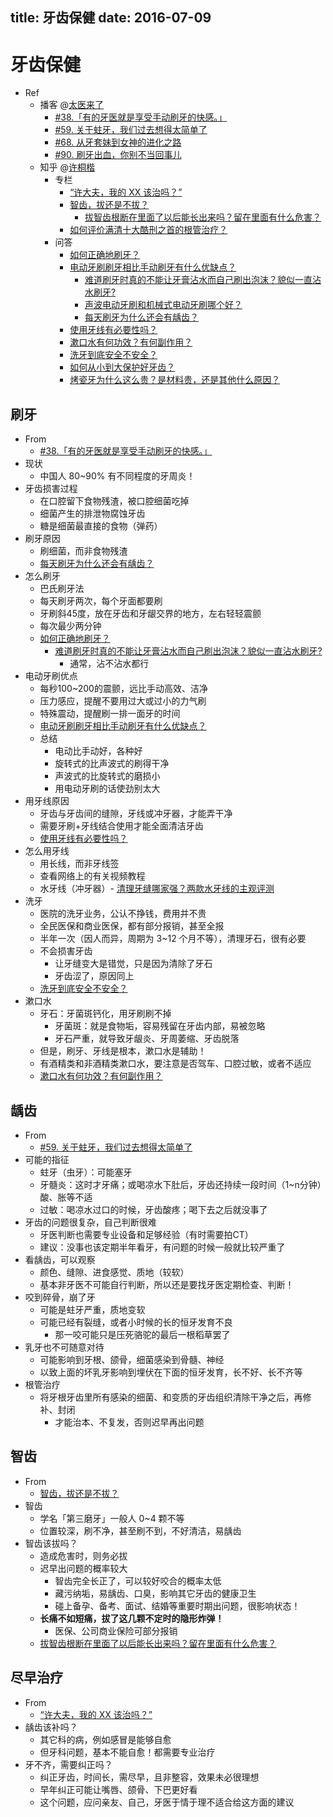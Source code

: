 title: 牙齿保健
date: 2016-07-09
---

# 牙齿保健

- Ref
    - 播客 @[太医来了](http://ipn.li/taiyilaile/)
        - [#38.「有的牙医就是享受手动刷牙的快感。」](http://ipn.li/taiyilaile/38/)
        - [#59. 关于蛀牙，我们过去想得太简单了](http://ipn.li/taiyilaile/59/)
        - [#68. 从牙套妹到女神的进化之路](http://ipn.li/taiyilaile/68/)
        - [#90. 刷牙出血，你别不当回事儿](http://ipn.li/taiyilaile/90/)
    - 知乎 @[许桐楷](https://www.zhihu.com/people/xu-tong-kai)
        - 专栏
            - [“许大夫，我的 XX 该治吗？”](https://zhuanlan.zhihu.com/p/20294475)
            - [智齿，拔还是不拔？](http://dxy.com/column/2630)
                - [拔智齿根断在里面了以后能长出来吗？留在里面有什么危害？](https://www.zhihu.com/question/38342913/answer/76016534)
            - [如何评价满清十大酷刑之首的根管治疗？](https://zhuanlan.zhihu.com/p/20457415)
        - 问答
            - [如何正确地刷牙？](https://www.zhihu.com/question/19785262/answer/36545057)
            - [电动牙刷刷牙相比手动刷牙有什么优缺点？](https://www.zhihu.com/question/19825877/answer/15856166)
                - [难道刷牙时真的不能让牙膏沾水而自己刷出泡沫？貌似一直沾水刷牙?](https://www.zhihu.com/question/20336202/answer/60711439)
                - [ 声波电动牙刷和机械式电动牙刷哪个好？ ](https://www.zhihu.com/question/19641783/answer/15855761)
                - [每天刷牙为什么还会有龋齿？](https://www.zhihu.com/question/30582839/answer/48625166)
            - [使用牙线有必要性吗？](https://www.zhihu.com/question/20842469/answer/44441538)
            - [漱口水有何功效？有何副作用？](https://www.zhihu.com/question/20368732/answer/16323210)
            - [洗牙到底安全不安全？](https://www.zhihu.com/question/21031894/answer/17017915)
            - [如何从小到大保护好牙齿？](https://www.zhihu.com/question/20632901/answer/15702825)
            - [烤瓷牙为什么这么贵？是材料贵，还是其他什么原因？](https://www.zhihu.com/question/30674383)
<!--- [金杯银杯，不如知友的口碑](https://zhuanlan.zhihu.com/p/20437258) - 2015 牙科科普推荐-->

## 刷牙

- From
    - [#38.「有的牙医就是享受手动刷牙的快感。」](http://ipn.li/taiyilaile/38/)
- 现状
    - 中国人 80~90% 有不同程度的牙周炎！
- 牙齿损害过程
    - 在口腔留下食物残渣，被口腔细菌吃掉
    - 细菌产生的排泄物腐蚀牙齿
    - 糖是细菌最直接的食物（弹药）
- 刷牙原因
    - 刷细菌，而非食物残渣
    - [每天刷牙为什么还会有龋齿？](https://www.zhihu.com/question/30582839/answer/48625166)
- 怎么刷牙
    - 巴氏刷牙法
    - 每天刷牙两次，每个牙面都要刷
    - 牙刷斜45度，放在牙齿和牙龈交界的地方，左右轻轻震颤
    - 每次最少两分钟
    - [如何正确地刷牙？](https://www.zhihu.com/question/19785262/answer/36545057)
        - [难道刷牙时真的不能让牙膏沾水而自己刷出泡沫？貌似一直沾水刷牙?](https://www.zhihu.com/question/20336202/answer/60711439)
            - 通常，沾不沾水都行
- 电动牙刷优点
    - 每秒100~200的震颤，远比手动高效、洁净
    - 压力感应，提醒不要用过大或过小的力气刷
    - 特殊震动，提醒刷一排一面牙的时间
    - [电动牙刷刷牙相比手动刷牙有什么优缺点？](https://www.zhihu.com/question/19825877/answer/15856166)
    - 总结
        - 电动比手动好，各种好
        - 旋转式的比声波式的刷得干净
        - 声波式的比旋转式的磨损小
        - 用电动牙刷的话使劲别太大
- 用牙线原因
    - 牙齿与牙齿间的缝隙，牙线或冲牙器，才能弄干净
    - 需要牙刷+牙线结合使用才能全面清洁牙齿
    - [使用牙线有必要性吗？](https://www.zhihu.com/question/20842469/answer/44441538)
- 怎么用牙线
    - 用长线，而非牙线签
    - 查看网络上的有关视频教程
    - 水牙线（冲牙器）- [清理牙缝哪家强？两款水牙线的主观评测](https://zhuanlan.zhihu.com/p/20475312)
- 洗牙
    - 医院的洗牙业务，公认不挣钱，费用并不贵
    - 全民医保和商业医保，都有部分报销，甚至全报
    - 半年一次（因人而异，周期为 3~12 个月不等），清理牙石，很有必要
    - 不会损害牙齿
        - 让牙缝变大是错觉，只是因为清除了牙石
        - 牙齿涩了，原因同上
    - [洗牙到底安全不安全？](https://www.zhihu.com/question/21031894/answer/17017915)
- 漱口水
    - 牙石：牙菌斑钙化，用牙刷刷不掉
        - 牙菌斑：就是食物垢，容易残留在牙齿内部，易被忽略
        - 牙石严重，就导致牙龈炎、牙周萎缩、牙齿脱落
    - 但是，刷牙、牙线是根本，漱口水是辅助！
    - 有酒精类和非酒精类漱口水，要注意是否驾车、口腔过敏，或者不适应
    - [漱口水有何功效？有何副作用？](https://www.zhihu.com/question/20368732/answer/16323210)

## 龋齿

- From
    - [#59. 关于蛀牙，我们过去想得太简单了](http://ipn.li/taiyilaile/59/)
- 可能的指征
    - 蛀牙（虫牙）：可能塞牙
    - 牙髓炎：这时才牙痛；或喝凉水下肚后，牙齿还持续一段时间（1~n分钟）酸、胀等不适
    - 过敏：喝凉水过口的时候，牙齿酸疼；喝下去之后就没事了
- 牙齿的问题很复杂，自己判断很难
    - 牙医判断也需要专业设备和足够经验（有时需要拍CT）
    - 建议：没事也该定期半年看牙，有问题的时候一般就比较严重了
- 看龋齿，可以观察
    - 颜色、缝隙、进食感觉、质地（较软）
    - 基本非牙医不可能自行判断，所以还是要找牙医定期检查、判断！
- 咬到碎骨，崩了牙
    - 可能是蛀牙严重，质地变软
    - 可能已经有裂缝，或者小时候的长的恒牙发育不良
        - 那一咬可能只是压死骆驼的最后一根稻草罢了
- 乳牙也不可随意对待
    - 可能影响到牙根、颌骨，细菌感染到骨髓、神经
    - 以致上面的坏乳牙影响到埋伏在下面的恒牙发育，长不好、长不齐等
- 根管治疗
    - 将牙根牙齿里所有感染的细菌、和变质的牙齿组织清除干净之后，再修补、封闭
        - 才能治本、不复发，否则迟早再出问题

## 智齿

- From
    - [智齿，拔还是不拔？](http://dxy.com/column/2630)
- 智齿
    - 学名「第三磨牙」一般人 0~4 颗不等
    - 位置较深，刷不净，甚至刷不到，不好清洁，易龋齿
- 智齿该拔吗？
    - 造成危害时，则务必拔
    - 迟早出问题的概率较大
        - 智齿完全长正了，可以较好咬合的概率太低
        - 藏污纳垢，易龋齿、口臭，影响其它牙齿的健康卫生
        - 碰上备孕、备考、面试、结婚等重要时期出问题，很影响状态！
    - __长痛不如短痛，拔了这几颗不定时的隐形炸弹！__
        - 医保、公司商业保险可部分报销
    - [拔智齿根断在里面了以后能长出来吗？留在里面有什么危害？](https://www.zhihu.com/question/38342913/answer/76016534)

## 尽早治疗

- From
    - [“许大夫，我的 XX 该治吗？”](https://zhuanlan.zhihu.com/p/20294475)
- 龋齿该补吗？
    - 其它科的病，例如感冒是能够自愈
    - 但牙科问题，基本不能自愈！都需要专业治疗
- 牙不齐，需要纠正吗？
    - 纠正牙齿，时间长，需尽早，且非整容，效果未必很理想
    - 早年纠正可能让嘴唇、颌骨、下巴更好看
    - 这个问题，应问亲友、自己，牙医于情于理不适合给这方面的建议
